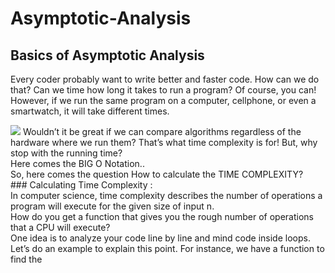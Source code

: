 # Asymptotic-Analysis
## Basics of Asymptotic Analysis
Every coder probably want to write better and faster code.
How can we do that? Can we time how long it takes to run a program? Of course, you can!</br>
However, if we run the same program on a computer, cellphone, or even a smartwatch, it will take different times.

<img src="https://github.com/amejiarosario/dsa.js-data-structures-algorithms-javascript/blob/master/book/images/image3.png">
Wouldn’t it be great if we can compare algorithms regardless of the hardware where we run them? That’s what time complexity is for! But, why stop with the running time?</br>
Here comes the BIG O Notation..</br>
So, here comes the question How to calculate the TIME COMPLEXITY?</br>
### Calculating Time Complexity :</br>
In computer science, time complexity describes the number of operations a program will execute for the given size of input n.</br>
How do you get a function that gives you the rough number of operations that a CPU will execute?</br>
One idea is to analyze your code line by line and mind code inside loops. Let’s do an example to explain this point. For instance, we have a function to find the
